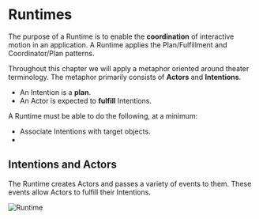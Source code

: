 # Runtimes

The purpose of a Runtime is to enable the **coordination** of interactive motion in an application. A Runtime applies the Plan/Fulfillment and Coordinator/Plan patterns.

Throughout this chapter we will apply a metaphor oriented around theater terminology. The metaphor primarily consists of **Actors** and **Intentions**.

- An Intention is a **plan**.
- An Actor is expected to **fulfill** Intentions.


A Runtime must be able to do the following, at a minimum:

- Associate Intentions with target objects.
- 

## Intentions and Actors

The Runtime creates Actors and passes a variety of events to them. These events allow Actors to fulfill their Intentions.

![Runtime](../_assets/RuntimeDiagram.png)  
